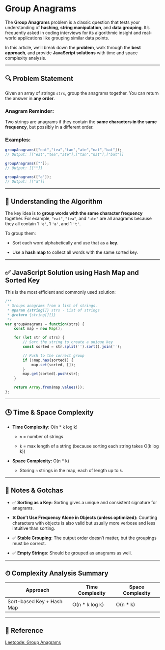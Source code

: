 # Group Anagrams

The **Group Anagrams** problem is a classic question that tests your understanding of **hashing**, **string manipulation**, and **data grouping**. It’s frequently asked in coding interviews for its algorithmic insight and real-world applications like grouping similar data points.

In this article, we’ll break down the **problem**, walk through the **best approach**, and provide **JavaScript solutions** with time and space complexity analysis.

---

## 🔍 Problem Statement

Given an array of strings `strs`, group the anagrams together. You can return the answer in **any order**.

### Anagram Reminder:

Two strings are anagrams if they contain the **same characters in the same frequency**, but possibly in a different order.

### Examples:

```js
groupAnagrams(["eat","tea","tan","ate","nat","bat"]);
// Output: [["eat","tea","ate"],["tan","nat"],["bat"]]

groupAnagrams([""]);
// Output: [[""]]

groupAnagrams(["a"]);
// Output: [["a"]]
```

---

## 🧩 Understanding the Algorithm

The key idea is to **group words with the same character frequency** together. For example, `"eat"`, `"tea"`, and `"ate"` are all anagrams because they all contain 1 `'e'`, 1 `'a'`, and 1 `'t'`.

To group them:

-   Sort each word alphabetically and use that as a **key**.

-   Use a **hash map** to collect all words with the same sorted key.


---

## ✅ JavaScript Solution using Hash Map and Sorted Key

This is the most efficient and commonly used solution:

```js
/**
 * Groups anagrams from a list of strings.
 * @param {string[]} strs - List of strings
 * @return {string[][]}
 */
var groupAnagrams = function(strs) {
    const map = new Map();

    for (let str of strs) {
        // Sort the string to create a unique key
        const sorted = str.split('').sort().join('');

        // Push to the correct group
        if (!map.has(sorted)) {
            map.set(sorted, []);
        }
        map.get(sorted).push(str);
    }

    return Array.from(map.values());
};
```

---

## 🕒 Time & Space Complexity

-   **Time Complexity:** O(n * k log k)

    -   `n` = number of strings

    -   `k` = max length of a string (because sorting each string takes O(k log k))

-   **Space Complexity:** O(n * k)

    -   Storing `n` strings in the map, each of length up to `k`.


---

## 📌 Notes & Gotchas

-   ✅ **Sorting as a Key:** Sorting gives a unique and consistent signature for anagrams.

-   ❌ **Don’t Use Frequency Alone in Objects (unless optimized):** Counting characters with objects is also valid but usually more verbose and less intuitive than sorting.

-   ✅ **Stable Grouping:** The output order doesn’t matter, but the groupings must be correct.

-   ✅ **Empty Strings:** Should be grouped as anagrams as well.


---

## ⏱ Complexity Analysis Summary

| Approach | Time Complexity | Space Complexity |
| --- | --- | --- |
| Sort-based Key + Hash Map | O(n * k log k) | O(n * k) |

---

## 🔗 Reference

[Leetcode: Group Anagrams](https://leetcode.com/problems/group-anagrams/)
